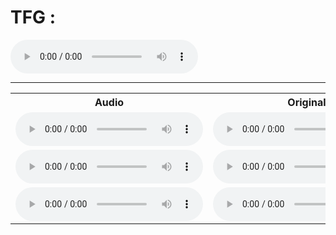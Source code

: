 # TFG : 

 
 <audio controls>
  <source src="https://drive.google.com/uc?export=download&id=1fNRgQ4MWNhaotHgSfbDuWXV5ZPK6rUht" type="audio/wav">
  Tu navegador no soporta la reproducción de audio.
</audio>


***
<table>
  <tr>
    <th>Audio</th>
    <th>Original</th>
    <th>Multispeaker</th>
    <th>SingleSpeaker</th>
  </tr>
  <tr>
    <td>
      <audio controls>
        <source src="https://storage.googleapis.com/wandb-production.appspot.com/santi-cabila/TTS_singspeaker/5o6bue86/media/audio/TestAudios/3-audio_900_70faba7886cb513125e3.wav?Expires=1684868112&GoogleAccessId=wandb-production%40appspot.gserviceaccount.com&Signature=jawMB2Elv1WoxcEQiCoQo31q2UuNviL88eusTx9bvLhExinGjGLArz4gcN%2FO6a8noyv42aqr3wgXtA%2FhSCFWwsXF0%2BHo2M4hObqrvVwvncKJ4w%2FmWuyaXswY6i5q0U09qQ2HOC%2FWJB6Lz3MoLJlCZxpfnHouvmD9kZPyERddCgm0S%2BADrajxZD%2BsQj87Jdwdna5n39YJEhGP2MhyX3O1DChSKJKaor89LMwA9SBFMUera%2F2%2FY%2BhuCnK6oKcg%2FDXBt9QIDMfaQakRDyooWvySNGmvgPB1MCw3maV2iOCvZqc54cuXtF348oj72zsbBJukyU4Cd4D%2FGcIXkOu1e05wgA%3D%3D" type="audio/wav">
        Tu navegador no soporta la reproducción de audio.
      </audio>
    </td>
    <td>
      <audio controls>
        <source src="ruta_del_audio2" type="tipo_de_audio">
        Tu navegador no soporta la reproducción de audio.
      </audio>
    </td>
    <td>
      <audio controls>
        <source src="ruta_del_audio3" type="tipo_de_audio">
        Tu navegador no soporta la reproducción de audio.
      </audio>
    </td>
  </tr>
  <tr>
    <td>
      <audio controls>
        <source src="ruta_del_audio4" type="tipo_de_audio">
        Tu navegador no soporta la reproducción de audio.
      </audio>
    </td>
    <td>
      <audio controls>
        <source src="ruta_del_audio5" type="tipo_de_audio">
        Tu navegador no soporta la reproducción de audio.
      </audio>
    </td>
    <td>
      <audio controls>
        <source src="ruta_del_audio6" type="tipo_de_audio">
        Tu navegador no soporta la reproducción de audio.
      </audio>
    </td>
  </tr>
  <tr>
    <td>
      <audio controls>
        <source src="ruta_del_audio7" type="tipo_de_audio">
        Tu navegador no soporta la reproducción de audio.
      </audio>
    </td>
    <td>
      <audio controls>
        <source src="ruta_del_audio8" type="tipo_de_audio">
        Tu navegador no soporta la reproducción de audio.
      </audio>
    </td>
    <td>
      <audio controls>
        <source src="ruta_del_audio9" type="tipo_de_audio">
        Tu navegador no soporta la reproducción de audio.
      </audio>
    </td>
  </tr>
</table>

